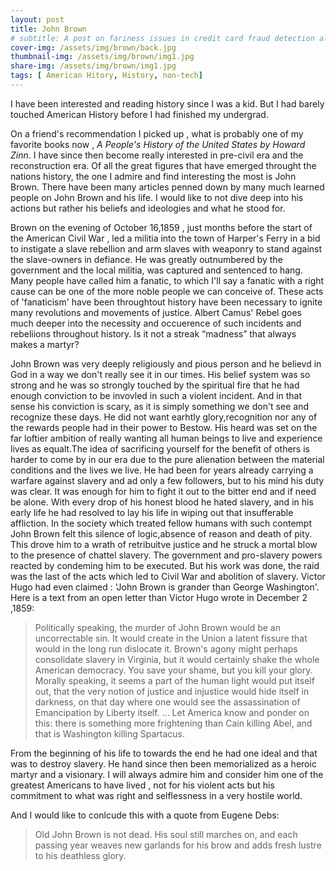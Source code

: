```yaml
---
layout: post
title: John Brown 
# subtitle: A post on fariness issues in credit card fraud detection algorithms
cover-img: /assets/img/brown/back.jpg
thumbnail-img: /assets/img/brown/img1.jpg
share-img: /assets/img/brown/img1.jpg
tags: [ American Hitory, History, non-tech]
---
```


I have been interested and reading history since I was a kid. But I had barely touched American History before I had finished my undergrad. 

On a friend's recommendation I picked up , what is probably one of my favorite books now , *A People's History of the United States by Howard Zinn*. I have since then become really interested in pre-civil era and the reconstruction era. Of all the great figures that have emerged throught the nations history, the one I admire and find interesting the most is John Brown.
There have been many articles penned down by many much learned people on John Brown and his life. I would like to not dive deep into his actions but rather his beliefs and ideologies and what he stood for. 

Brown on the evening of October 16,1859 , just months before the start of the American Civil War , led a militia into the town of Harper's Ferry in a bid to instigate a slave rebellion and arm slaves with weaponry to stand against the slave-owners in defiance. He was greatly outnumbered by the government and the local militia, was captured and sentenced to hang.
Many people have called him a fanatic, to which I'll say a fanatic with a right cause can be one of the more noble people we can conceive of. These acts of 'fanaticism' have been throughtout history have been necessary to ignite many revolutions and movements of justice. Albert Camus' Rebel goes much deeper into the necessity and occuerence of such incidents and rebeliions throughout history. Is it not a streak “madness” that always makes a martyr?

John Brown was very deeply religiously and pious person and he believd in God in a way we don't really see it in our times. His belief system was so strong and he was so strongly touched by the spiritual fire that he had enough conviction to be invovled in such a violent incident. And in that sense his conviction is scary, as it is simply something we don't see and recognize these days. He did not want earhtly glory,recognition nor any of the rewards people had in their power to Bestow. His heard was set on the far loftier ambition of really wanting all human beings to live and experience lives as equalt.The idea of sacrificing yourself for the benefit of others is harder to come by in our era due to the pure alienation between the material conditions and the lives we live. He had been for years already carrying a warfare against slavery and ad only a few followers, but to his mind his duty was clear. It was enough for him to fight it out to the bitter end and if need be alone.
With every drop of his honest blood he hated slavery, and in his early life he had resolved to lay his life in wiping out that insufferable affliction. In the society which treated fellow humans with such contempt John Brown felt this silence of logic,absence of reason and death of pity. This drove him to a wrath of retribuitve justice and he struck a mortal blow to the presence of chattel slavery. The government and pro-slavery powers reacted by condeming him to be executed. But his work was done, the raid was the last of the acts which led to Civil War and abolition of slavery. Victor Hugo had even claimed : 'John Brown is grander than George Washington'. Here is a text from an open letter than Victor Hugo wrote in December 2 ,1859: 

>Politically speaking, the murder of John Brown would be an uncorrectable sin. It would create in the Union a latent fissure that would in the long run dislocate it. Brown's agony might perhaps consolidate slavery in Virginia, but it would certainly shake the whole American democracy. You save your shame, but you kill your glory. Morally speaking, it seems a part of the human light would put itself out, that the very notion of justice and injustice would hide itself in darkness, on that day where one would see the assassination of Emancipation by Liberty itself. ... Let America know and ponder on this: there is something more frightening than Cain killing Abel, and that is Washington killing Spartacus.

From the beginning of his life to towards the end he had one ideal and that was to destroy slavery. He hand since then been memorialized as a heroic martyr and a visionary. I will always admire him and consider him one of the greatest Americans to have lived , not for his violent acts but his commitment to what was right and selflessness in a very hostile world.

And I would like to conlcude this with a quote from Eugene Debs:
>Old John Brown is not dead. His soul still marches on, and each passing year weaves new garlands for his brow and adds fresh lustre to his deathless glory. 